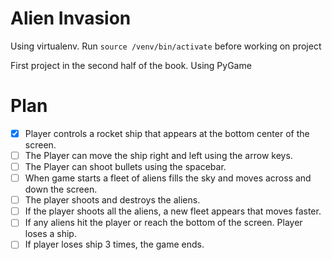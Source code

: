 # Alien Invasion

Using virtualenv. Run ```source /venv/bin/activate``` before working on project

First project in the second half of the book. Using PyGame

# Plan

- [x]   Player controls a rocket ship that appears at the bottom center of the screen.
- [ ]   The Player can move the ship right and left using the arrow keys.
- [ ]   The Player can shoot bullets using the spacebar.
- [ ]   When game starts a fleet of aliens fills the sky and moves across and down the screen.
- [ ]   The player shoots and destroys the aliens.
- [ ]   If the player shoots all the aliens, a new fleet appears that moves faster.
- [ ]   If any aliens hit the player or reach the bottom of the screen. Player loses a ship.
- [ ]   If player loses ship 3 times, the game ends.
